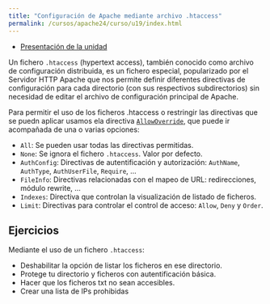 ```yaml
---
title: "Configuración de Apache mediante archivo .htaccess"
permalink: /cursos/apache24/curso/u19/index.html
---
```


* [Presentación de la unidad](u19.pdf)

Un fichero `.htaccess` (hypertext access), también conocido como archivo de configuración distribuida, es un fichero especial, popularizado por el Servidor HTTP Apache que nos permite definir diferentes directivas de configuración para cada directorio (con sus respectivos subdirectorios) sin necesidad de editar el archivo de configuración principal de Apache.

Para permitir el uso de los ficheros .htaccess o restringir las directivas que se puedn aplicar usamos ela directiva [`AllowOverride`](http://httpd.apache.org/docs/2.4/mod/core.html#allowoverride), que puede ir acompañada de una o varias opciones: 

* `All`: Se pueden usar todas las directivas permitidas.
* `None`: Se ignora el fichero `.htaccess`. Valor por defecto.
* `AuthConfig`: Directivas de autentificación y autorización: `AuthName`, `AuthType`, `AuthUserFile`, `Require`, ...
* `FileInfo`: Directivas relacionadas con el mapeo de URL: redirecciones, módulo rewrite, ...
* `Indexes`: Directiva que controlan la visualización de listado de ficheros.
* `Limit`: Directivas para controlar el control de acceso: `Allow`, `Deny` y `Order`.


## Ejercicios

Mediante el uso de un fichero `.htaccess`:

* Deshabilitar la opción de listar los ficheros en ese directorio.
* Protege tu directorio y ficheros con autentificación básica.
* Hacer que los ficheros txt no sean accesibles.
* Crear una lista de IPs prohibidas

